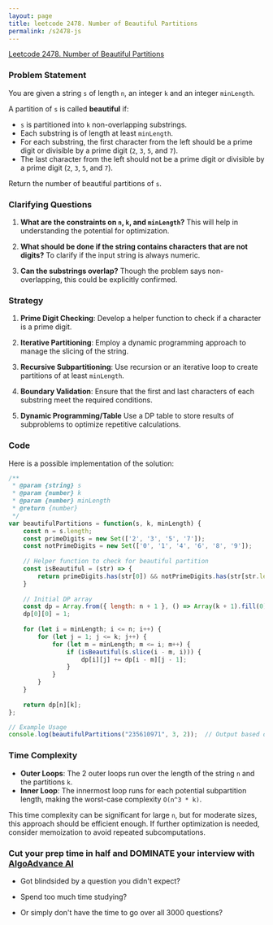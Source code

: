 ```yaml
---
layout: page
title: leetcode 2478. Number of Beautiful Partitions
permalink: /s2478-js
---
```

[Leetcode 2478. Number of Beautiful Partitions](https://algoadvance.github.io/algoadvance/l2478)
### Problem Statement

You are given a string `s` of length `n`, an integer `k` and an integer `minLength`.

A partition of `s` is called **beautiful** if:
- `s` is partitioned into `k` non-overlapping substrings.
- Each substring is of length at least `minLength`.
- For each substring, the first character from the left should be a prime digit or divisible by a prime digit (`2`, `3`, `5`, and `7`).
- The last character from the left should not be a prime digit or divisible by a prime digit (`2`, `3`, `5`, and `7`).

Return the number of beautiful partitions of `s`.

### Clarifying Questions

1. **What are the constraints on `n`, `k`, and `minLength`?**
   This will help in understanding the potential for optimization.
   
2. **What should be done if the string contains characters that are not digits?**
   To clarify if the input string is always numeric.
   
3. **Can the substrings overlap?**
   Though the problem says non-overlapping, this could be explicitly confirmed.

### Strategy

1. **Prime Digit Checking**:
   Develop a helper function to check if a character is a prime digit.
   
2. **Iterative Partitioning**:
   Employ a dynamic programming approach to manage the slicing of the string.
   
3. **Recursive Subpartitioning**:
   Use recursion or an iterative loop to create partitions of at least `minLength`.

4. **Boundary Validation**:
   Ensure that the first and last characters of each substring meet the required conditions.

5. **Dynamic Programming/Table**
   Use a DP table to store results of subproblems to optimize repetitive calculations.

### Code

Here is a possible implementation of the solution:

```javascript
/**
 * @param {string} s
 * @param {number} k
 * @param {number} minLength
 * @return {number}
 */
var beautifulPartitions = function(s, k, minLength) {
    const n = s.length;
    const primeDigits = new Set(['2', '3', '5', '7']);
    const notPrimeDigits = new Set(['0', '1', '4', '6', '8', '9']);
    
    // Helper function to check for beautiful partition
    const isBeautiful = (str) => {
        return primeDigits.has(str[0]) && notPrimeDigits.has(str[str.length - 1]);
    }
    
    // Initial DP array
    const dp = Array.from({ length: n + 1 }, () => Array(k + 1).fill(0));
    dp[0][0] = 1;
    
    for (let i = minLength; i <= n; i++) {
        for (let j = 1; j <= k; j++) {
            for (let m = minLength; m <= i; m++) {
                if (isBeautiful(s.slice(i - m, i))) {
                    dp[i][j] += dp[i - m][j - 1];
                }
            }
        }
    }
    
    return dp[n][k];
};

// Example Usage
console.log(beautifulPartitions("235610971", 3, 2));  // Output based on the defined criteria
```

### Time Complexity

- **Outer Loops**: The 2 outer loops run over the length of the string `n` and the partitions `k`.
- **Inner Loop**: The innermost loop runs for each potential subpartition length, making the worst-case complexity `O(n^3 * k)`.

This time complexity can be significant for large `n`, but for moderate sizes, this approach should be efficient enough. If further optimization is needed, consider memoization to avoid repeated subcomputations.


### Cut your prep time in half and DOMINATE your interview with [AlgoAdvance AI](https://algoAdvance.com)

- Got blindsided by a question you didn't expect?

- Spend too much time studying?

- Or simply don't have the time to go over all 3000 questions?


